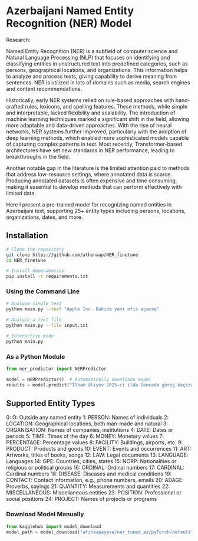# Azerbaijani Named Entity Recognition (NER) Model

Research:

Named Entity Recognition (NER) is a subfield of computer science and Natural Language Processing (NLP) that focuses on identifying and classifying entities in unstructured text into predefined categories, such as persons, geographical locations, and organizations.
This information helps to analyze and process texts, giving capability to derive meaning from sentences. NER is utilized in lots of domains such as media, search engines and content recommendations. 

Historically, early NER systems relied on rule-based approaches with hand-crafted rules, lexicons, and spelling features. These methods, while simple and interpretable, lacked flexibility and scalability. The introduction of machine learning techniques marked a significant shift in the field, allowing more adaptable and data-driven approaches. With the rise of neural networks, NER systems further improved, particularly with the adoption of deep learning methods, which enabled more sophisticated models capable of capturing complex patterns in text. Most recently, Transformer-based architectures have set new standards in NER performance, leading to breakthroughs in the field. 

Another notable gap in the literature is the limited attention paid to methods that address low-resource settings, where annotated data is scarce. Producing annotated datasets is often expensive and time consuming, making it essential to develop methods that can perform effectively with limited data.

Here I present a pre-trained model for recognizing named entities in Azerbaijani text, supporting 25+ entity types including persons, locations, organizations, dates, and more.

## Installation

```bash
# Clone the repository
git clone https://github.com/athenaap/NER_finetune
cd NER_finetune

# Install dependencies
pip install -r requirements.txt
```


### Using the Command Line

```bash
# Analyze single text
python main.py --text "Apple Inc. Bakıda yeni ofis açacaq"

# Analyze a text file
python main.py --file input.txt

# Interactive mode
python main.py
```

### As a Python Module

```python
from ner_predictor import NERPredictor

model = NERPredictor()  # Automatically downloads model
results = model.predict("İlham Əliyev 2025-ci ildə Gəncədə görüş keçirəcək")
```

## Supported Entity Types

0: O: Outside any named entity
1: PERSON: Names of individuals
2: LOCATION: Geographical locations, both man-made and natural
3: ORGANISATION: Names of companies, institutions
4: DATE: Dates or periods
5: TIME: Times of the day
6: MONEY: Monetary values
7: PERCENTAGE: Percentage values
8: FACILITY: Buildings, airports, etc.
9: PRODUCT: Products and goods
10: EVENT: Events and occurrences
11: ART: Artworks, titles of books, songs
12: LAW: Legal documents
13: LANGUAGE: Languages
14: GPE: Countries, cities, states
15: NORP: Nationalities or religious or political groups
16: ORDINAL: Ordinal numbers
17: CARDINAL: Cardinal numbers
18: DISEASE: Diseases and medical conditions
19: CONTACT: Contact information, e.g., phone numbers, emails
20: ADAGE: Proverbs, sayings
21: QUANTITY: Measurements and quantities
22: MISCELLANEOUS: Miscellaneous entities
23: POSITION: Professional or social positions
24: PROJECT: Names of projects or programs


### Download Model Manually

```python
from kagglehub import model_download
model_path = model_download("afinaapayeva/ner_tuned_az/pyTorch/default")
```




